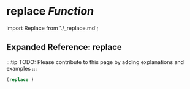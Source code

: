 # **replace** *Function*

import Replace from './_replace.md';

<Replace />

## Expanded Reference: replace

:::tip
TODO: Please contribute to this page by adding explanations and examples
:::

```lisp
(replace )
```
